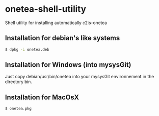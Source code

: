 onetea-shell-utility
====================

Shell utility for installing automatically c2is-onetea

## Installation for debian's like systems

```bash
$ dpkg -i onetea.deb
```

## Installation for Windows (into mysysGit)

Just copy debian/usr/bin/onetea into your mysysGit environnement in the directory bin.

## Installation for MacOsX

```bash
$ onetea.pkg
```

